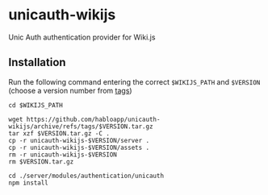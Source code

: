 # unicauth-wikijs
Unic Auth authentication provider for Wiki.js

## Installation

Run the following command entering the correct `$WIKIJS_PATH` and `$VERSION` (choose a version number from [tags](https://github.com/habloapp/unicauth-wikijs/tags))

```shell
cd $WIKIJS_PATH

wget https://github.com/habloapp/unicauth-wikijs/archive/refs/tags/$VERSION.tar.gz
tar xzf $VERSION.tar.gz -C .
cp -r unicauth-wikijs-$VERSION/server .
cp -r unicauth-wikijs-$VERSION/assets .
rm -r unicauth-wikijs-$VERSION
rm $VERSION.tar.gz

cd ./server/modules/authentication/unicauth
npm install
```
